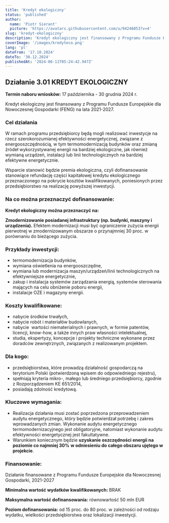 ```yaml
---
title: 'Kredyt ekologiczny'
status: 'published'
author:
  name: 'Piotr Sierant'
  picture: 'https://avatars.githubusercontent.com/u/94246053?v=4'
slug: 'kredyt-ekologiczny'
description: 'Kredyt ekologiczny jest finansowany z Programu Fundusze Europejskie dla Nowoczesnej Gospodarki (FENG) na lata 2021-2027.'
coverImage: '/images/kredyteco.png'
lang: 'pl'
dateFrom: '17.10.2024'
dateTo: '30.12.2024'
publishedAt: '2024-06-11T05:24:42.947Z'
---
```


## **Działanie 3.01 KREDYT EKOLOGICZNY**

**Termin naboru wniosków:** 17 października - 30 grudnia 2024 r.

Kredyt ekologiczny jest finansowany z Programu Fundusze Europejskie dla Nowoczesnej Gospodarki (FENG) na lata 2021-2027.

### **Cel działania**

W ramach programu przedsiębiorcy będą mogli realizować inwestycje na rzecz szerokorozumianej efektywności energetycznej, związane z energooszczędnością, w tym termomodernizacją budynków oraz zmianą źródeł wykorzystywanej energii na bardziej ekologiczne, jak również wymianą urządzeń, instalacji lub linii technologicznych na bardziej efektywne energetycznie.

Wsparcie stanowić będzie premia ekologiczna, czyli dofinansowanie stanowiące refundację części kapitałowej kredytu ekologicznego przeznaczonego na pokrycie kosztów kwalifikowanych, poniesionych przez przedsiębiorstwo na realizację powyższej inwestycji.

### **Na co można przeznaczyć dofinansowanie:**

**Kredyt ekologiczny można przeznaczyć na:**

**Zmodernizowanie posiadanej infrastruktury (np. budynki, maszyny i urządzenia).** Efektem modernizacji musi być ograniczenie zużycia energii pierwotnej w zmodernizowanym obszarze o przynajmniej 30 proc. w porównaniu do bieżącego zużycia.

### **Przykłady inwestycji:**

- termomodernizacja budynków,
- wymiana oświetlenia na energooszczędne,
- wymiana lub modernizacja maszyn/urządzeń/linii technologicznych na efektywniejsze energetycznie,
- zakup i instalacja systemów zarządzania energią, systemów sterowania mających na celu obniżenie poboru energii,
- instalacje OZE i magazyny energii.

### **Koszty kwalifikowane:**

- nabycie środków trwałych,
- nabycie robót i materiałów budowlanych,
- nabycie  wartości niematerialnych i prawnych, w formie patentów, licencji, know-how, a także innych praw własności intelektualnej,
- studia, ekspertyzy, koncepcje i projekty techniczne wykonane przez doradców zewnętrznych, związanych z realizowanym projektem.

### **Dla kogo:**

- przedsiębiorstwa, które prowadzą działalność gospodarczą na terytorium Polski (potwierdzoną wpisem do odpowiedniego rejestru),
- spełniają kryteria mikro-, małego lub średniego przedsiębiorcy, zgodnie z Rozporządzeniem KE 651/2014,
- posiadają zdolność kredytową.

### **Kluczowe wymagania:**

- Realizacja działania musi zostać poprzedzona przeprowadzeniem audytu energetycznego, który będzie potwierdzał potrzebę i zakres wprowadzanych zmian. Wykonanie audytu energetycznego termomodernizacyjnego jest obligatoryjne, natomiast wykonanie audytu efektywności energetycznej jest fakultatywne.
- Warunkiem koniecznym będzie **uzyskanie oszczędności energii na poziomie co najmniej 30%** **w odniesieniu do całego obszaru ujętego w projekcie**.

### **Finansowanie:**

Działanie finansowane z Programu Fundusze Europejskie dla Nowoczesnej Gospodarki, 2021-2027

**Minimalna wartość wydatków kwalifikowanych:** BRAK

**Maksymalna wartość dofinansowania:** równowartość 50 mln EUR

**Poziom dofinansowania:** od 15 proc. do 80 proc. w zależności od rodzaju wydatku, wielkości przedsiębiorstwa oraz lokalizacji inwestycji.